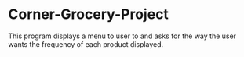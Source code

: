 # Corner-Grocery-Project
This program displays a menu to user to and asks for the way the user wants the frequency of each product displayed.
